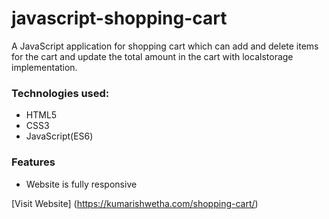 # javascript-shopping-cart


A JavaScript application for shopping cart which can add and delete items for the cart and update the total amount in the cart with localstorage implementation.

### Technologies used:
- HTML5
- CSS3
- JavaScript(ES6)

### Features
- Website is fully responsive

[Visit Website] (https://kumarishwetha.com/shopping-cart/)
